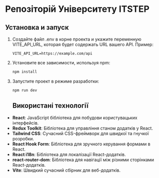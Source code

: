 # Репозіторій Університету ITSTEP

## Установка и запуск

1. Создайте файл .env в корне проекта и укажите переменную VITE_API_URL, которая будет содержать URL вашего API. Пример:

   ```plaintext
   VITE_API_URL=https://example.com/api
   ```

2. Установите все зависимости, используя npm:

   ```bash
   npm install
   ```

3. Запустите проект в режиме разработки:

   ```bash
   npm run dev
   ```

   ## Використані технології

- **React**: JavaScript бібліотека для побудови користувацьких інтерфейсів.
- **Redux Toolkit**: Бібліотека для управління станом додатків у React.
- **Tailwind CSS**: Сучасний CSS-фреймворк для швидкої та гнучкої розробки.
- **React Hook Form**: Бібліотека для зручного керування формами в React.
- **React i18n**: Бібліотека для локалізації React-додатків.
- **react-router-dom**: Бібліотека для навігації між різними сторінками React-додатків.
- **Vite**: Швидкий сучасний сбірник для веб-додатків.

